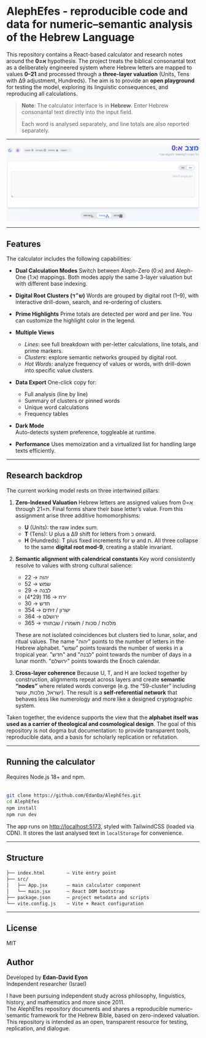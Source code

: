 # AlephEfes - reproducible code and data for numeric–semantic analysis of the Hebrew Language

This repository contains a React-based calculator and research notes around the **א=0**  hypothesis.
The project treats the biblical consonantal text as a deliberately engineered system where Hebrew letters are mapped to values **0–21** and processed through a **three-layer valuation** (Units, Tens with Δ9 adjustment, Hundreds).
The aim is to provide an **open playground** for testing the model, exploring its linguistic consequences, and reproducing all calculations.
> **Note**: The calculator interface is in **Hebrew**. Enter Hebrew consonantal text directly into the input field.
> 
> Each word is analysed separately, and line totals are also reported separately.
> 
---

![App screenshot](docs/demo.png)

---

## Features
The calculator includes the following capabilities:
- **Dual Calculation Modes**
  Switch between Aleph-Zero (א:0) and Aleph-One (א:1) mappings. Both modes apply the same 3-layer valuation but with different base indexing.

- **Digital Root Clusters (ש״ד)**
  Words are grouped by digital root (1–9), with interactive drill-down, search, and re-ordering of clusters.

- **Prime Highlights**
  Prime totals are detected per word and per line. You can customize the highlight color in the legend.

- **Multiple Views**
  - *Lines*: see full breakdown with per-letter calculations, line totals, and prime markers.
  - *Clusters*: explore semantic networks grouped by digital root.
  - *Hot Words*: analyze frequency of values or words, with drill-down into specific value clusters.

- **Data Export**
  One-click copy for:
  - Full analysis (line by line)
  - Summary of clusters or pinned words
  - Unique word calculations
  - Frequency tables

- **Dark Mode**  
  Auto-detects system preference, toggleable at runtime.

- **Performance**
  Uses memoization and a virtualized list for handling large texts efficiently.

---

## Research backdrop

The current working model rests on three intertwined pillars:

1. **Zero-Indexed Valuation**
   Hebrew letters are assigned values from א=0 through ת=21. Final forms share their base letter’s value.
   From this assignment arise three additive homomorphisms:
   - **U** (Units): the raw index sum.
   - **T** (Tens): U plus a Δ9 shift for letters from כ onward.
   - **H** (Hundreds): T plus fixed increments for ש and ת.
   All three collapse to the same **digital root mod-9**, creating a stable invariant.

2. **Semantic alignment with calendrical constants**
   Key word consistently resolve to values with strong cultural salience:
   - יהוה → 22 
   - שמש → 52 
   - לבנה → 29 
    - ירח → 116 (29*4)
   - חדש → 30 
   - ישרון / זיתים → 354 
   - ירושלם → 364 
   - מלכות / סכות / תשמרו / שבתותי → 365 

   These are not isolated coincidences but clusters tied to lunar, solar, and ritual values. The name "יהוה" points to the number of letters in the Hebrew alphabet. "שמש" points towards the number of weeks in a tropical year. "חדש" and "לבנה" point towards the number of days in a lunar month. "ירושלם" points towards the Enoch calendar.

3. **Cross-layer coherence**
   Because U, T, and H are locked together by construction, alignments repeat across layers and create **semantic “nodes”** where related words converge (e.g. the “59-cluster” including ישראל, מלכות, עושר).
   The result is a **self-referential network** that behaves less like numerology and more like a designed cryptographic system.

Taken together, the evidence supports the view that the **alphabet itself was used as a carrier of theological and cosmological design**.
The goal of this repository is not dogma but documentation: to provide transparent tools, reproducible data, and a basis for scholarly replication or refutation.

---

## Running the calculator
Requires Node.js 18+ and npm.

```bash

git clone https://github.com/EdanDa/AlephEfes.git
cd AlephEfes
npm install
npm run dev

```

The app runs on [http://localhost:5173](http://localhost:5173), styled with TailwindCSS (loaded via CDN).
It stores the last analysed text in `localStorage` for convenience.

---

## Structure

```
├── index.html        – Vite entry point
├── src/
│   ├── App.jsx       – main calculator component
│   └── main.jsx      – React DOM bootstrap
├── package.json      – project metadata and scripts
└── vite.config.js    – Vite + React configuration
```

---

## License

MIT

## Author

Developed by **Edan-David Eyon**  
Independent researcher (Israel)  

I have been pursuing independent study across philosophy, linguistics, history, and mathematics and more since 2011.  
The AlephEfes repository documents and shares a reproducible numeric–semantic framework for the Hebrew Bible, based on zero-indexed valuation.
This repository is intended as an open, transparent resource for testing, replication, and dialogue.

